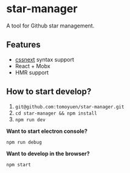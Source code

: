 # star-manager
A tool for Github star management.

## Features
- [cssnext](http://cssnext.io/) syntax support
- React + Mobx
- HMR support

## How to start develop?
1. `git@github.com:tomoyuen/star-manager.git`
2. `cd star-manager && npm install`
3. `npm run dev`

**Want to start electron console?**

`npm run debug`


**Want to develop in the browser?**

`npm start`
